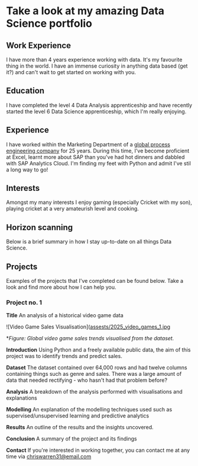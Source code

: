 # Take a look at my amazing Data Science portfolio

## Work Experience
I have more than 4 years experience working with data. It's my favourite thing in the world. I have an immense curiosity in anything data based (get it?) and can't wait to get started on working with you.

## Education
I have completed the level 4 Data Analysis apprenticeship and have recently started the level 6 Data Science apprenticeship, which I'm really enjoying.

## Experience
I have worked within the Marketing Department of a [global process engineering company](https://www.uk.endress.com/en)  for 25 years. During this time, I've become proficient at Excel, learnt more about SAP than you've had hot dinners and dabbled with SAP Analytics Cloud. I'm finding my feet with Python and admit I've stil a long way to go!

## Interests
Amongst my many interests I enjoy gaming (especially Cricket with my son), playing cricket at a very amateurish level and cooking.

## Horizon scanning
Below is a brief summary in how I stay up-to-date on all things Data Science.

## Projects
Examples of the projects that I've completed can be found below. Take a look and find more about how I can help you.

### Project no. 1
**Title** An analysis of a historical video game data

![Video Game Sales Visualisation]([assests/2025_video_games_1.jpg](https://github.com/chriswarren31/super-smashing-great-portfolio/blob/main/assets/2025_video_games__1_.jpg)

**Figure: Global video game sales trends visualised from the dataset.*

**Introduction** Using Python and a freely available public data, the aim of this project was to identify trends and predict sales.

**Dataset** The dataset contained over 64,000 rows and had twelve columns containing things such as genre and sales. There was a large amount of data that needed rectifying - who hasn't had that problem before?



**Analysis** A breakdown of the analysis performed with visualisations and explanations

**Modelling** An explanation of the modelling techniques used such as supervised/unsupervised learning and predictive analytics

**Results** An outline of the results and the insights uncovered.

**Conclusion** A summary of the project and its findings

**Contact** If you're interested in working together, you can contact me at any time via chriswarren31@email.com

